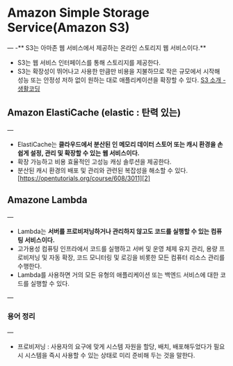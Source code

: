 
# Amazon Simple Storage Service(Amazon S3)
— 
-** S3는 아마존 웹 서비스에서 제공하는 온라인 스토리지 웹 서비스이다.**
- S3는 웹 서비스 인터페이스를 통해 스토리지를 제공한다.
- S3는 확장성이 뛰어나고 사용한 만큼만 비용을 지불하므로 작은 규모에서 시작해 성능 또는 안정성 저하 없이 원하는 대로 애플리케이션을 확장할 수 있다.
[S3 소개 - 생활코딩][1]
## Amazon ElastiCache (elastic : 탄력 있는)
—
- ElastiCache는 **클라우드에서 분산된 인 메모리 데이터 스토어 또는 캐시 환경을 손쉽게 설정, 관리 및 확장할 수 있는 웹 서비스이다.**
- 확장 가능하고 비용 효율적인 고성능 캐싱 솔루션을 제공한다.
- 분산된 캐시 환경의 배포 및 관리와 관련된 복잡성을 해소할 수 있다.
[https://opentutorials.org/course/608/3011][2]

## Amazone Lambda
—
- Lambda는 **서버를 프로비저닝하거나 관리하지 않고도 코드를 실행할 수 있는 컴퓨팅 서비스이다.**
- 고가용성 컴퓨팅 인프라에서 코드를 실행하고 서버 및 운영 체제 유지 관리, 용량 프로비저닝 및 자동 확장, 코드 모니터링 및 로깅을 비롯한 모든 컴퓨터 리소스 관리를 수행한다.
- Lambda를 사용하면 거의 모든 유형의 애플리케이션 또는 백엔드 서비스에 대한 코드를 실행할 수 있다.

— 
### 용어 정리
—
- 프로비저닝 : 사용자의 요구에 맞게 시스템 자원을 할당, 배치, 배포해두었다가 필요 시 시스템을 즉시 사용할 수 있는 상태로 미리 준비해 두는 것을 말한다.

[1]:	https://opentutorials.org/course/2717/11378 "S3 소개 - 생활코딩"
[2]:	https://opentutorials.org/course/608/3011